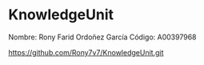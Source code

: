 # KnowledgeUnit
Nombre: Rony Farid Ordoñez García
Código: A00397968

https://github.com/Rony7v7/KnowledgeUnit.git